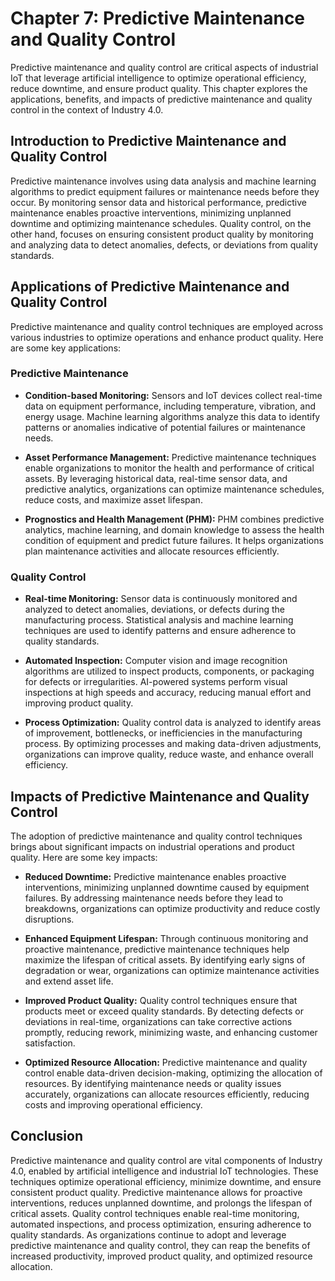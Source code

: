 Chapter 7: Predictive Maintenance and Quality Control
=====================================================

Predictive maintenance and quality control are critical aspects of industrial IoT that leverage artificial intelligence to optimize operational efficiency, reduce downtime, and ensure product quality. This chapter explores the applications, benefits, and impacts of predictive maintenance and quality control in the context of Industry 4.0.

Introduction to Predictive Maintenance and Quality Control
----------------------------------------------------------

Predictive maintenance involves using data analysis and machine learning algorithms to predict equipment failures or maintenance needs before they occur. By monitoring sensor data and historical performance, predictive maintenance enables proactive interventions, minimizing unplanned downtime and optimizing maintenance schedules. Quality control, on the other hand, focuses on ensuring consistent product quality by monitoring and analyzing data to detect anomalies, defects, or deviations from quality standards.

Applications of Predictive Maintenance and Quality Control
----------------------------------------------------------

Predictive maintenance and quality control techniques are employed across various industries to optimize operations and enhance product quality. Here are some key applications:

### Predictive Maintenance

* **Condition-based Monitoring:** Sensors and IoT devices collect real-time data on equipment performance, including temperature, vibration, and energy usage. Machine learning algorithms analyze this data to identify patterns or anomalies indicative of potential failures or maintenance needs.

* **Asset Performance Management:** Predictive maintenance techniques enable organizations to monitor the health and performance of critical assets. By leveraging historical data, real-time sensor data, and predictive analytics, organizations can optimize maintenance schedules, reduce costs, and maximize asset lifespan.

* **Prognostics and Health Management (PHM):** PHM combines predictive analytics, machine learning, and domain knowledge to assess the health condition of equipment and predict future failures. It helps organizations plan maintenance activities and allocate resources efficiently.

### Quality Control

* **Real-time Monitoring:** Sensor data is continuously monitored and analyzed to detect anomalies, deviations, or defects during the manufacturing process. Statistical analysis and machine learning techniques are used to identify patterns and ensure adherence to quality standards.

* **Automated Inspection:** Computer vision and image recognition algorithms are utilized to inspect products, components, or packaging for defects or irregularities. AI-powered systems perform visual inspections at high speeds and accuracy, reducing manual effort and improving product quality.

* **Process Optimization:** Quality control data is analyzed to identify areas of improvement, bottlenecks, or inefficiencies in the manufacturing process. By optimizing processes and making data-driven adjustments, organizations can improve quality, reduce waste, and enhance overall efficiency.

Impacts of Predictive Maintenance and Quality Control
-----------------------------------------------------

The adoption of predictive maintenance and quality control techniques brings about significant impacts on industrial operations and product quality. Here are some key impacts:

* **Reduced Downtime:** Predictive maintenance enables proactive interventions, minimizing unplanned downtime caused by equipment failures. By addressing maintenance needs before they lead to breakdowns, organizations can optimize productivity and reduce costly disruptions.

* **Enhanced Equipment Lifespan:** Through continuous monitoring and proactive maintenance, predictive maintenance techniques help maximize the lifespan of critical assets. By identifying early signs of degradation or wear, organizations can optimize maintenance activities and extend asset life.

* **Improved Product Quality:** Quality control techniques ensure that products meet or exceed quality standards. By detecting defects or deviations in real-time, organizations can take corrective actions promptly, reducing rework, minimizing waste, and enhancing customer satisfaction.

* **Optimized Resource Allocation:** Predictive maintenance and quality control enable data-driven decision-making, optimizing the allocation of resources. By identifying maintenance needs or quality issues accurately, organizations can allocate resources efficiently, reducing costs and improving operational efficiency.

Conclusion
----------

Predictive maintenance and quality control are vital components of Industry 4.0, enabled by artificial intelligence and industrial IoT technologies. These techniques optimize operational efficiency, minimize downtime, and ensure consistent product quality. Predictive maintenance allows for proactive interventions, reduces unplanned downtime, and prolongs the lifespan of critical assets. Quality control techniques enable real-time monitoring, automated inspections, and process optimization, ensuring adherence to quality standards. As organizations continue to adopt and leverage predictive maintenance and quality control, they can reap the benefits of increased productivity, improved product quality, and optimized resource allocation.
